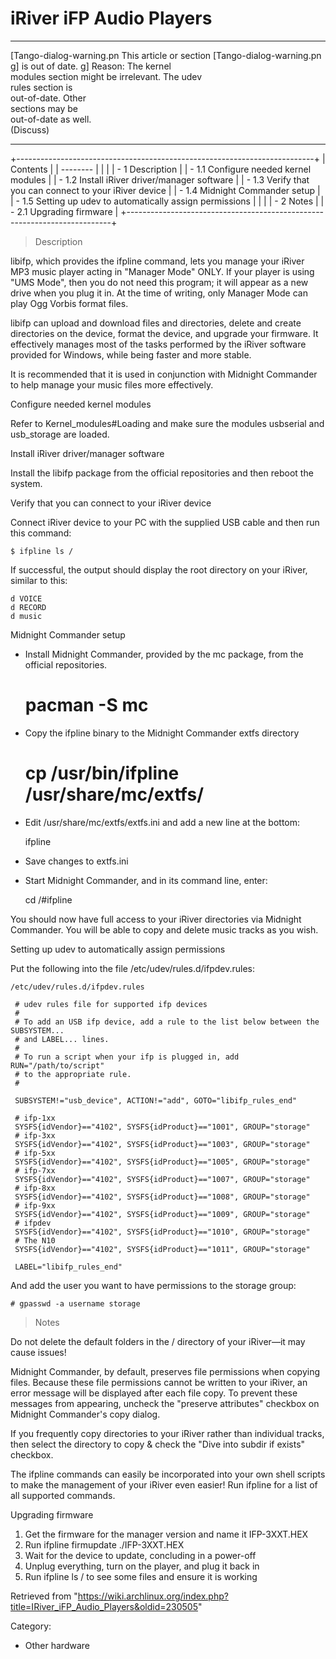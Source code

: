 iRiver iFP Audio Players
========================

  

  ------------------------ ------------------------ ------------------------
  [Tango-dialog-warning.pn This article or section  [Tango-dialog-warning.pn
  g]                       is out of date.          g]
                           Reason: The kernel       
                           modules section might be 
                           irrelevant. The udev     
                           rules section is         
                           out-of-date. Other       
                           sections may be          
                           out-of-date as well.     
                           (Discuss)                
  ------------------------ ------------------------ ------------------------

+--------------------------------------------------------------------------+
| Contents                                                                 |
| --------                                                                 |
|                                                                          |
| -   1 Description                                                        |
|     -   1.1 Configure needed kernel modules                              |
|     -   1.2 Install iRiver driver/manager software                       |
|     -   1.3 Verify that you can connect to your iRiver device            |
|     -   1.4 Midnight Commander setup                                     |
|     -   1.5 Setting up udev to automatically assign permissions          |
|                                                                          |
| -   2 Notes                                                              |
|     -   2.1 Upgrading firmware                                           |
+--------------------------------------------------------------------------+

> Description

libifp, which provides the ifpline command, lets you manage your iRiver
MP3 music player acting in "Manager Mode" ONLY. If your player is using
"UMS Mode", then you do not need this program; it will appear as a new
drive when you plug it in. At the time of writing, only Manager Mode can
play Ogg Vorbis format files.

libifp can upload and download files and directories, delete and create
directories on the device, format the device, and upgrade your firmware.
It effectively manages most of the tasks performed by the iRiver
software provided for Windows, while being faster and more stable.

It is recommended that it is used in conjunction with Midnight Commander
to help manage your music files more effectively.

Configure needed kernel modules

Refer to Kernel_modules#Loading and make sure the modules usbserial and
usb_storage are loaded.

Install iRiver driver/manager software

Install the libifp package from the official repositories and then
reboot the system.

Verify that you can connect to your iRiver device

Connect iRiver device to your PC with the supplied USB cable and then
run this command:

    $ ifpline ls /

If successful, the output should display the root directory on your
iRiver, similar to this:

    d VOICE
    d RECORD
    d music

Midnight Commander setup

-   Install Midnight Commander, provided by the mc package, from the
    official repositories.

    # pacman -S mc

-   Copy the ifpline binary to the Midnight Commander extfs directory

    # cp /usr/bin/ifpline /usr/share/mc/extfs/

-   Edit /usr/share/mc/extfs/extfs.ini and add a new line at the bottom:

    ifpline

-   Save changes to extfs.ini
-   Start Midnight Commander, and in its command line, enter:

    cd /#ifpline

You should now have full access to your iRiver directories via Midnight
Commander. You will be able to copy and delete music tracks as you wish.

Setting up udev to automatically assign permissions

Put the following into the file /etc/udev/rules.d/ifpdev.rules:

    /etc/udev/rules.d/ifpdev.rules

     # udev rules file for supported ifp devices
     #
     # To add an USB ifp device, add a rule to the list below between the SUBSYSTEM...
     # and LABEL... lines.
     #
     # To run a script when your ifp is plugged in, add RUN="/path/to/script"
     # to the appropriate rule.
     #
     
     SUBSYSTEM!="usb_device", ACTION!="add", GOTO="libifp_rules_end"
     
     # ifp-1xx
     SYSFS{idVendor}=="4102", SYSFS{idProduct}=="1001", GROUP="storage"
     # ifp-3xx
     SYSFS{idVendor}=="4102", SYSFS{idProduct}=="1003", GROUP="storage"
     # ifp-5xx
     SYSFS{idVendor}=="4102", SYSFS{idProduct}=="1005", GROUP="storage"
     # ifp-7xx
     SYSFS{idVendor}=="4102", SYSFS{idProduct}=="1007", GROUP="storage"
     # ifp-8xx
     SYSFS{idVendor}=="4102", SYSFS{idProduct}=="1008", GROUP="storage"
     # ifp-9xx
     SYSFS{idVendor}=="4102", SYSFS{idProduct}=="1009", GROUP="storage"
     # ifpdev
     SYSFS{idVendor}=="4102", SYSFS{idProduct}=="1010", GROUP="storage"
     # The N10
     SYSFS{idVendor}=="4102", SYSFS{idProduct}=="1011", GROUP="storage"
     
     LABEL="libifp_rules_end"

And add the user you want to have permissions to the storage group:

    # gpasswd -a username storage

> Notes

Do not delete the default folders in the / directory of your iRiver—it
may cause issues!

Midnight Commander, by default, preserves file permissions when copying
files. Because these file permissions cannot be written to your iRiver,
an error message will be displayed after each file copy. To prevent
these messages from appearing, uncheck the "preserve attributes"
checkbox on Midnight Commander's copy dialog.

If you frequently copy directories to your iRiver rather than individual
tracks, then select the directory to copy & check the "Dive into subdir
if exists" checkbox.

The ifpline commands can easily be incorporated into your own shell
scripts to make the management of your iRiver even easier! Run ifpline
for a list of all supported commands.

Upgrading firmware

1.  Get the firmware for the manager version and name it IFP-3XXT.HEX
2.  Run ifpline firmupdate ./IFP-3XXT.HEX
3.  Wait for the device to update, concluding in a power-off
4.  Unplug everything, turn on the player, and plug it back in
5.  Run ifpline ls / to see some files and ensure it is working

Retrieved from
"https://wiki.archlinux.org/index.php?title=IRiver_iFP_Audio_Players&oldid=230505"

Category:

-   Other hardware
